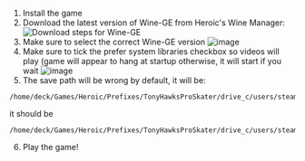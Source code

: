 1. Install the game
2. Download the latest version of Wine-GE from Heroic's Wine Manager:  
   ![Download steps for Wine-GE](https://user-images.githubusercontent.com/34034631/193324230-1520111c-39a5-456a-af94-79992445c806.png)
3. Make sure to select the correct Wine-GE version
![image](https://user-images.githubusercontent.com/1721040/201833250-0f440c1c-a519-4e9a-8b0b-a443be4a8f8f.png)
4. Make sure to tick the prefer system libraries checkbox so videos will play (game will appear to hang at startup otherwise, it will start if you wait
![image](https://user-images.githubusercontent.com/1721040/201833491-d3ecfc4a-8088-422f-ad8c-cd95a71ce5ff.png)
5. The save path will be wrong by default, it will be:
```
/home/deck/Games/Heroic/Prefixes/TonyHawksProSkater/drive_c/users/steamuser/AppData/Local/VicariousVisions/
```
it should be
```
/home/deck/Games/Heroic/Prefixes/TonyHawksProSkater/drive_c/users/steamuser/AppData/Local/VicariousVisions/THPS/Saved/SaveGames
```
6. Play the game!